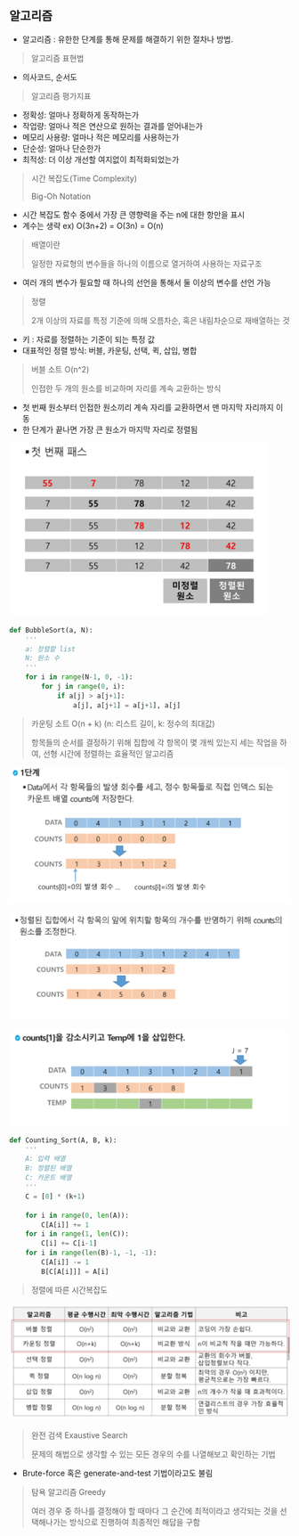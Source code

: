## 알고리즘

- 알고리즘 : 유한한 단계를 통해 문제를 해결하기 위한 절차나 방법. 



> 알고리즘 표현법

- 의사코드, 순서도



> 알고리즘 평가지표

- 정확성: 얼마나 정확하게 동작하는가
- 작업량: 얼마나 적은 연산으로 원하는 결과를 얻어내는가
- 메모리 사용량: 얼마나 적은 메모리를 사용하는가
- 단순성: 얼마나 단순한가
- 최적성: 더 이상 개선할 여지없이 최적화되었는가



> 시간 복잡도(Time Complexity)
>
> Big-Oh Notation

- 시간 복잡도 함수 중에서 가장 큰 영향력을 주는 n에 대한 항만을 표시
- 계수는 생략 ex) O(3n+2) = O(3n) = O(n)



> 배열이란
>
> 일정한 자료형의 변수들을 하나의 이름으로 열거하여 사용하는 자료구조

- 여러 개의 변수가 필요할 때 하나의 선언을 통해서 둘 이상의 변수를 선언 가능



> 정렬
>
> 2개 이상의 자료를 특정 기준에 의해 오름차순, 혹은 내림차순으로 재배열하는 것

- 키 : 자료를 정렬하는 기준이 되는 특정 값
- 대표적인 정렬 방식: 버블, 카운팅, 선택, 퀵, 삽입, 병합 



> 버블 소트 O(n^2)
>
> 인접한 두 개의 원소를 비교하며 자리를 계속 교환하는 방식

- 첫 번째 원소부터 인접한 원소끼리 계속 자리를 교환하면서 맨 마지막 자리까지 이동
- 한 단계가 끝나면 가장 큰 원소가 마지막 자리로 정렬됨

![image-20220209154437619](algorithm.assets/image-20220209154437619.png)

```python
def BubbleSort(a, N):
    '''
    a: 정렬할 list
    N: 원소 수
    '''
    for i in range(N-1, 0, -1):
        for j in range(0, i):
            if a[j] > a[j+1]:
                a[j], a[j+1] = a[j+1], a[j]
```



> 카운팅 소트 O(n + k) (n: 리스트 길이, k: 정수의 최대값)
>
> 항목들의 순서를 결정하기 위해 집합에 각 항목이 몇 개씩 있는지 세는 작업을 하여, 선형 시간에 정렬하는 효율적인 알고리즘

![image-20220209154932034](algorithm.assets/image-20220209154932034.png)

![image-20220209154956328](algorithm.assets/image-20220209154956328.png)

![image-20220209155019983](algorithm.assets/image-20220209155019983.png)

```python
def Counting_Sort(A, B, k):
    '''
    A: 입력 배열
    B: 정렬된 배열
    C: 카운트 배열
    '''
    C = [0] * (k+1)
    
    for i in range(0, len(A)):
        C[A[i]] += 1
    for i in range(1, len(C)):
        C[i] += C[i-1]
    for i in range(len(B)-1, -1, -1):
        C[A[i]] -= 1
        B[C[A[i]]] = A[i]
```



> 정렬에 따른 시간복잡도

![image-20220209155315138](algorithm.assets/image-20220209155315138.png)



> 완전 검색 Exaustive Search 
>
> 문제의 해법으로 생각할 수 있는 모든 경우의 수를 나열해보고 확인하는 기법

- Brute-force 혹은 generate-and-test 기법이라고도 불림



>탐욕 알고리즘 Greedy
>
>여러 경우 중 하나를 결정해야 할 때마다 그 순간에 최적이라고 생각되는 것을 선택해나가는 방식으로 진행하여 최종적인 해답을 구함